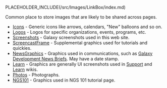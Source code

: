 PLACEHOLDER_INCLUDE(/src/Images/LinkBox/index.md)

Common place to store images that are likely to be shared across pages.

* [Icons](/src/Images/Icons/index.md) - Generic icons like arrows, calendars, "New" balloons and so on.
* [Logos](/src/Images/Logos/index.md) - Logos for specific organizations, events, programs, etc.
* [Screenshots](/src/Images/Screenshots/index.md) - Galaxy screenshots used in this web site.
* [ScreencastFrame](/src/Images/ScreencastFrame/index.md) - Supplemental graphics used for tutorials and quickies.
* [NewsGraphics](/src/Images/NewsGraphics/index.md) - Graphics used in communications, such as [Galaxy Development News Briefs](/src/DevNewsBriefs/index.md). May have a date stamp.
* [Learn](/src/Images/Learn/index.md) - Graphics are generally UI screenshots used in [Support](/src/Support/index.md) and [Learn](/src/Learn/index.md) wikis.
* [Photos](/src/Images/Photos/index.md) - Photographs.
* [NGS101](/src/Images/Images/NGS101/index.md) - Graphics used in NGS 101 tutorial page.

